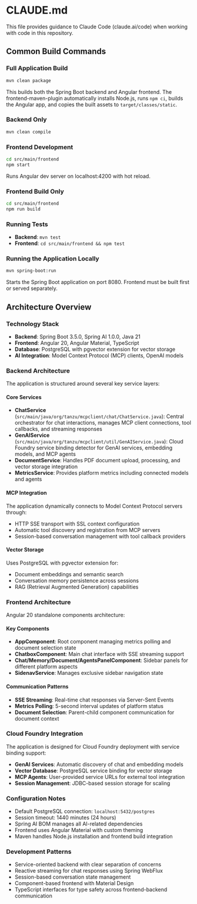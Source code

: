 # CLAUDE.md

This file provides guidance to Claude Code (claude.ai/code) when working with code in this repository.

## Common Build Commands

### Full Application Build
```bash
mvn clean package
```
This builds both the Spring Boot backend and Angular frontend. The frontend-maven-plugin automatically installs Node.js, runs `npm ci`, builds the Angular app, and copies the built assets to `target/classes/static`.

### Backend Only
```bash
mvn clean compile
```

### Frontend Development
```bash
cd src/main/frontend
npm start
```
Runs Angular dev server on localhost:4200 with hot reload.

### Frontend Build Only
```bash
cd src/main/frontend
npm run build
```

### Running Tests
- **Backend**: `mvn test`
- **Frontend**: `cd src/main/frontend && npm test`

### Running the Application Locally
```bash
mvn spring-boot:run
```
Starts the Spring Boot application on port 8080. Frontend must be built first or served separately.

## Architecture Overview

### Technology Stack
- **Backend**: Spring Boot 3.5.0, Spring AI 1.0.0, Java 21
- **Frontend**: Angular 20, Angular Material, TypeScript
- **Database**: PostgreSQL with pgvector extension for vector storage
- **AI Integration**: Model Context Protocol (MCP) clients, OpenAI models

### Backend Architecture
The application is structured around several key service layers:

#### Core Services
- **ChatService** (`src/main/java/org/tanzu/mcpclient/chat/ChatService.java`): Central orchestrator for chat interactions, manages MCP client connections, tool callbacks, and streaming responses
- **GenAIService** (`src/main/java/org/tanzu/mcpclient/util/GenAIService.java`): Cloud Foundry service binding detector for GenAI services, embedding models, and MCP agents
- **DocumentService**: Handles PDF document upload, processing, and vector storage integration
- **MetricsService**: Provides platform metrics including connected models and agents

#### MCP Integration
The application dynamically connects to Model Context Protocol servers through:
- HTTP SSE transport with SSL context configuration
- Automatic tool discovery and registration from MCP servers
- Session-based conversation management with tool callback providers

#### Vector Storage
Uses PostgreSQL with pgvector extension for:
- Document embeddings and semantic search
- Conversation memory persistence across sessions
- RAG (Retrieval Augmented Generation) capabilities

### Frontend Architecture
Angular 20 standalone components architecture:

#### Key Components
- **AppComponent**: Root component managing metrics polling and document selection state
- **ChatboxComponent**: Main chat interface with SSE streaming support
- **Chat/Memory/Document/AgentsPanelComponent**: Sidebar panels for different platform aspects
- **SidenavService**: Manages exclusive sidebar navigation state

#### Communication Patterns
- **SSE Streaming**: Real-time chat responses via Server-Sent Events
- **Metrics Polling**: 5-second interval updates of platform status
- **Document Selection**: Parent-child component communication for document context

### Cloud Foundry Integration
The application is designed for Cloud Foundry deployment with service binding support:
- **GenAI Services**: Automatic discovery of chat and embedding models
- **Vector Database**: PostgreSQL service binding for vector storage
- **MCP Agents**: User-provided service URLs for external tool integration
- **Session Management**: JDBC-based session storage for scaling

### Configuration Notes
- Default PostgreSQL connection: `localhost:5432/postgres`
- Session timeout: 1440 minutes (24 hours)
- Spring AI BOM manages all AI-related dependencies
- Frontend uses Angular Material with custom theming
- Maven handles Node.js installation and frontend build integration

### Development Patterns
- Service-oriented backend with clear separation of concerns
- Reactive streaming for chat responses using Spring WebFlux
- Session-based conversation state management
- Component-based frontend with Material Design
- TypeScript interfaces for type safety across frontend-backend communication
